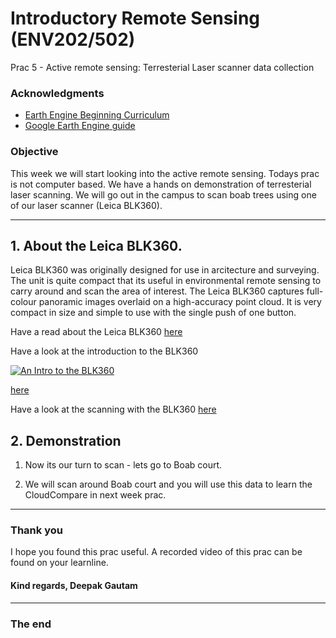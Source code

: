 # Introductory Remote Sensing (ENV202/502)
Prac 5 - Active remote sensing: Terresterial Laser scanner data collection


### Acknowledgments 
- [Earth Engine Beginning Curriculum](https://docs.google.com/document/d/1ZxRKMie8dfTvBmUNOO0TFMkd7ELGWf3WjX0JvESZdOE/edit#!)
- [Google Earth Engine guide](https://developers.google.com/earth-engine/guides)

### Objective

This week we will start looking into the active remote sensing. Todays prac is not computer based. We have a hands on demonstration of terresterial laser scanning. We will go out in the campus to scan boab trees using one of our laser scanner (Leica BLK360). 

---------------------------------------------------
## 1. About the Leica BLK360.
Leica BLK360 was originally designed for use in arcitecture and surveying. The unit is quite compact that its useful in environmental remote sensing to carry around and scan the area of interest. The Leica BLK360 captures full-colour panoramic images overlaid on a high-accuracy point cloud. It is very compact in size and simple to use with the single push of one button. 

Have a read about the Leica BLK360 [here](https://leica-geosystems.com/products/laser-scanners/scanners/blk360)

Have a look at the introduction to the BLK360

[![An Intro to the BLK360](https://www.youtube.com/embed/Fpr8iumcW28)](https://www.youtube.com/watch?v=Fpr8iumcW28&ab_channel=LeicaBLK "An Intro to the BLK360")


 [here](https://www.youtube.com/watch?v=Fpr8iumcW28&ab_channel=LeicaBLK) 

Have a look at the scanning with the BLK360 [here](https://www.youtube.com/watch?v=eI049nm3VDc&ab_channel=LeicaBLK)

## 2. Demonstration
1. Now its our turn to scan - lets go to Boab court. 
 
2. We will scan around Boab court and you will use this data to learn the CloudCompare in next week prac.

-------
### Thank you

I hope you found this prac useful. A recorded video of this prac can be found on your learnline. 

#### Kind regards, Deepak Gautam
------
### The end